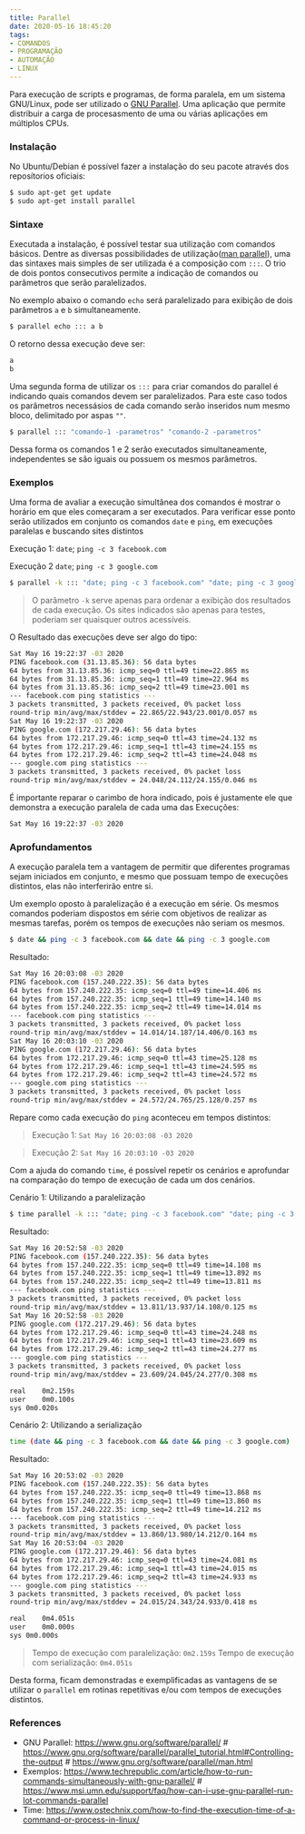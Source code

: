```yaml
---
title: Parallel
date: 2020-05-16 18:45:20
tags:
- COMANDOS
- PROGRAMAÇÃO
- AUTOMAÇÃO
- LINUX
---
```


Para execução de scripts e programas, de forma paralela, em um sistema GNU/Linux, pode ser utilizado o [GNU Parallel]. Uma aplicação que permite distribuir a carga de procesasmento de uma ou várias aplicações em múltiplos CPUs.

### Instalação
No Ubuntu/Debian é possível fazer a instalação do seu pacote através dos reposítorios oficiais:

```sh
$ sudo apt-get get update
$ sudo apt-get install parallel
```

### Sintaxe

Executada a instalação, é possível testar
sua utilização com comandos básicos. Dentre as diversas possibilidades de utilização([man parallel]), uma das sintaxes mais simples de ser utilizada é a composição com `:::`. O trio de dois pontos consecutivos permite a indicação de comandos ou parâmetros que serão paralelizados.

No exemplo abaixo o comando `echo` será paralelizado para exibição de dois parâmetros `a` e `b` simultaneamente.

```sh
$ parallel echo ::: a b
```
O retorno dessa execução deve ser:

```sh
a
b
```

Uma segunda forma de utilizar os `:::` para criar comandos do parallel é indicando quais comandos devem ser paralelizados. Para este caso todos os parâmetros necessásios de cada comando serão inseridos num mesmo bloco, delimitado por aspas `""`.

```sh
$ parallel ::: "comando-1 -parametros" "comando-2 -parametros"

```
Dessa forma os comandos 1 e 2 serão executados simultaneamente, independentes se são iguais ou possuem os mesmos parâmetros.

### Exemplos

Uma forma de avaliar a execução simultânea dos comandos é mostrar o horário em que eles começaram a ser executados. Para verificar esse ponto serão utilizados em conjunto os comandos `date` e `ping`, em execuções paralelas e buscando sites distintos


Execução 1: `date`; `ping -c 3 facebook.com`

Execução 2 `date`; `ping -c 3 google.com`

```sh
$ parallel -k ::: "date; ping -c 3 facebook.com" "date; ping -c 3 google.com"
```
> O parâmetro `-k` serve apenas para ordenar a exibição dos resultados de cada execução. Os sites indicados são apenas para testes, poderiam ser quaisquer outros acessíveis.

O Resultado das execuções deve ser algo do tipo:

```sh
Sat May 16 19:22:37 -03 2020
PING facebook.com (31.13.85.36): 56 data bytes
64 bytes from 31.13.85.36: icmp_seq=0 ttl=49 time=22.865 ms
64 bytes from 31.13.85.36: icmp_seq=1 ttl=49 time=22.964 ms
64 bytes from 31.13.85.36: icmp_seq=2 ttl=49 time=23.001 ms
--- facebook.com ping statistics ---
3 packets transmitted, 3 packets received, 0% packet loss
round-trip min/avg/max/stddev = 22.865/22.943/23.001/0.057 ms
Sat May 16 19:22:37 -03 2020
PING google.com (172.217.29.46): 56 data bytes
64 bytes from 172.217.29.46: icmp_seq=0 ttl=43 time=24.132 ms
64 bytes from 172.217.29.46: icmp_seq=1 ttl=43 time=24.155 ms
64 bytes from 172.217.29.46: icmp_seq=2 ttl=43 time=24.048 ms
--- google.com ping statistics ---
3 packets transmitted, 3 packets received, 0% packet loss
round-trip min/avg/max/stddev = 24.048/24.112/24.155/0.046 ms
```

É importante reparar o carimbo de hora indicado, pois é justamente ele que demonstra a execução paralela de cada uma das Execuções:

```sh
Sat May 16 19:22:37 -03 2020
```


### Aprofundamentos

A execução paralela tem a vantagem de permitir que diferentes programas sejam iniciados em conjunto, e mesmo que possuam tempo de execuções distintos, elas não interferirão entre si.

Um exemplo oposto à paralelização é a execução em série. Os mesmos comandos poderiam dispostos em série com objetivos de realizar as mesmas tarefas, porém os tempos de execuções não seriam os mesmos.

```sh
$ date && ping -c 3 facebook.com && date && ping -c 3 google.com
```

Resultado:

```sh
Sat May 16 20:03:08 -03 2020
PING facebook.com (157.240.222.35): 56 data bytes
64 bytes from 157.240.222.35: icmp_seq=0 ttl=49 time=14.406 ms
64 bytes from 157.240.222.35: icmp_seq=1 ttl=49 time=14.140 ms
64 bytes from 157.240.222.35: icmp_seq=2 ttl=49 time=14.014 ms
--- facebook.com ping statistics ---
3 packets transmitted, 3 packets received, 0% packet loss
round-trip min/avg/max/stddev = 14.014/14.187/14.406/0.163 ms
Sat May 16 20:03:10 -03 2020
PING google.com (172.217.29.46): 56 data bytes
64 bytes from 172.217.29.46: icmp_seq=0 ttl=43 time=25.128 ms
64 bytes from 172.217.29.46: icmp_seq=1 ttl=43 time=24.595 ms
64 bytes from 172.217.29.46: icmp_seq=2 ttl=43 time=24.572 ms
--- google.com ping statistics ---
3 packets transmitted, 3 packets received, 0% packet loss
round-trip min/avg/max/stddev = 24.572/24.765/25.128/0.257 ms
```


Repare como cada execução do `ping` aconteceu em tempos distintos:

>Execução 1: `Sat May 16 20:03:08 -03 2020`

>Execução 2: `Sat May 16 20:03:10 -03 2020`

Com a ajuda do comando `time`, é possível repetir os cenários e aprofundar na comparação do tempo de execução de cada um dos cenários.

Cenário 1: Utilizando a paralelização

```sh
$ time parallel -k ::: "date; ping -c 3 facebook.com" "date; ping -c 3 google.com"
```

Resultado:

```sh
Sat May 16 20:52:58 -03 2020
PING facebook.com (157.240.222.35): 56 data bytes
64 bytes from 157.240.222.35: icmp_seq=0 ttl=49 time=14.108 ms
64 bytes from 157.240.222.35: icmp_seq=1 ttl=49 time=13.892 ms
64 bytes from 157.240.222.35: icmp_seq=2 ttl=49 time=13.811 ms
--- facebook.com ping statistics ---
3 packets transmitted, 3 packets received, 0% packet loss
round-trip min/avg/max/stddev = 13.811/13.937/14.108/0.125 ms
Sat May 16 20:52:58 -03 2020
PING google.com (172.217.29.46): 56 data bytes
64 bytes from 172.217.29.46: icmp_seq=0 ttl=43 time=24.248 ms
64 bytes from 172.217.29.46: icmp_seq=1 ttl=43 time=23.609 ms
64 bytes from 172.217.29.46: icmp_seq=2 ttl=43 time=24.277 ms
--- google.com ping statistics ---
3 packets transmitted, 3 packets received, 0% packet loss
round-trip min/avg/max/stddev = 23.609/24.045/24.277/0.308 ms

real	0m2.159s
user	0m0.100s
sys	0m0.020s

```
Cenário 2: Utilizando a serialização

```sh
time (date && ping -c 3 facebook.com && date && ping -c 3 google.com)
```

Resultado:

```sh
Sat May 16 20:53:02 -03 2020
PING facebook.com (157.240.222.35): 56 data bytes
64 bytes from 157.240.222.35: icmp_seq=0 ttl=49 time=13.868 ms
64 bytes from 157.240.222.35: icmp_seq=1 ttl=49 time=13.860 ms
64 bytes from 157.240.222.35: icmp_seq=2 ttl=49 time=14.212 ms
--- facebook.com ping statistics ---
3 packets transmitted, 3 packets received, 0% packet loss
round-trip min/avg/max/stddev = 13.860/13.980/14.212/0.164 ms
Sat May 16 20:53:04 -03 2020
PING google.com (172.217.29.46): 56 data bytes
64 bytes from 172.217.29.46: icmp_seq=0 ttl=43 time=24.081 ms
64 bytes from 172.217.29.46: icmp_seq=1 ttl=43 time=24.015 ms
64 bytes from 172.217.29.46: icmp_seq=2 ttl=43 time=24.933 ms
--- google.com ping statistics ---
3 packets transmitted, 3 packets received, 0% packet loss
round-trip min/avg/max/stddev = 24.015/24.343/24.933/0.418 ms

real	0m4.051s
user	0m0.000s
sys	0m0.000s


```


> Tempo de execução com paralelização: `0m2.159s`
> Tempo de execução com serialização: `0m4.051s`




Desta forma, ficam demonstradas e exemplificadas as vantagens de se utilizar o `parallel` em rotinas repetitivas e/ou com tempos de execuções distintos.



### References
- GNU Parallel: <https://www.gnu.org/software/parallel/> # <https://www.gnu.org/software/parallel/parallel_tutorial.html#Controlling-the-output> # <https://www.gnu.org/software/parallel/man.html>
- Exemplos: <https://www.techrepublic.com/article/how-to-run-commands-simultaneously-with-gnu-parallel/> # <https://www.msi.umn.edu/support/faq/how-can-i-use-gnu-parallel-run-lot-commands-parallel>
- Time: <https://www.ostechnix.com/how-to-find-the-execution-time-of-a-command-or-process-in-linux/>

[GNU Parallel]: <https://www.gnu.org/software/parallel/>

[man parallel]: <https://www.gnu.org/software/parallel/man.html>
